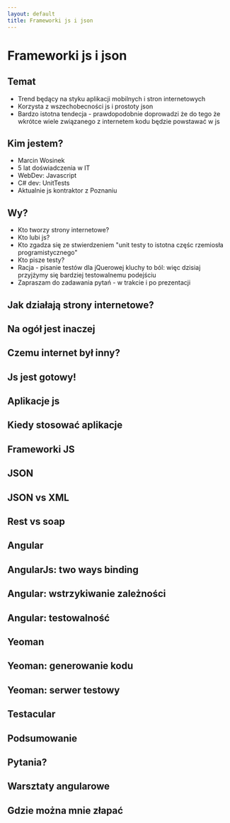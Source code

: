 ```yaml
---
layout: default
title: Frameworki js i json
---
```

# Frameworki js i json
## Temat
* Trend będący na styku aplikacji mobilnych i stron internetowych
* Korzysta z wszechobecności js i prostoty json
* Bardzo istotna tendecja - prawdopodobnie doprowadzi że do tego że wkrótce wiele związanego z internetem kodu będzie powstawać w js

## Kim jestem?
* Marcin Wosinek
* 5 lat doświadczenia w IT
 * WebDev: Javascript
 * C# dev: UnitTests
* Aktualnie js kontraktor z Poznaniu

## Wy?
* Kto tworzy strony internetowe?
* Kto lubi js?
* Kto zgadza się ze stwierdzeniem "unit testy to istotna częśc rzemiosła programistycznego"
* Kto pisze testy?
 * Racja - pisanie testów dla jQuerowej kluchy to ból: więc dzisiaj przyjżymy się bardziej testowalnemu podejściu
* Zapraszam do zadawania pytań - w trakcie i po prezentacji

## Jak działają strony internetowe?

## Na ogół jest inaczej 

## Czemu internet był inny?

## Js jest gotowy! 

## Aplikacje js

## Kiedy stosować aplikacje

## Frameworki JS

## JSON

## JSON vs XML

## Rest vs soap

## Angular

## AngularJs: two ways binding

## Angular: wstrzykiwanie zależności

## Angular: testowalność

## Yeoman

## Yeoman: generowanie kodu

## Yeoman: serwer testowy

## Testacular

## Podsumowanie

## Pytania?

## Warsztaty angularowe

## Gdzie można mnie złapać
